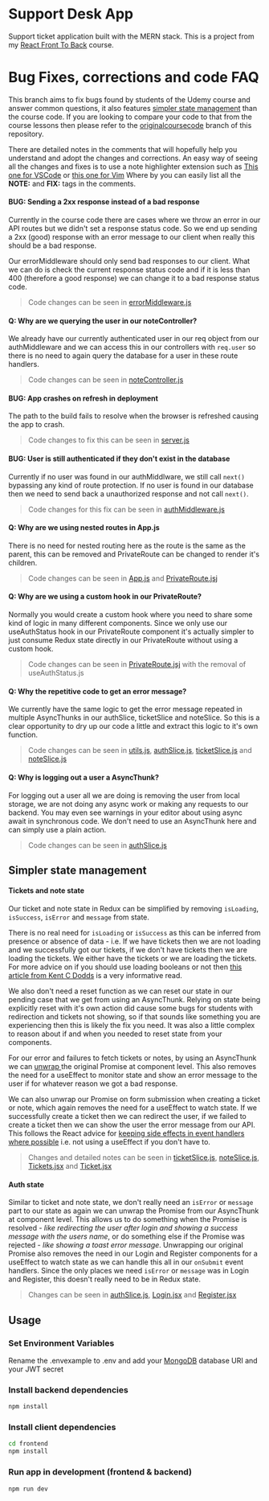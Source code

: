 # Support Desk App

Support ticket application built with the MERN stack. This is a project from my [React Front To Back](https://www.udemy.com/course/react-front-to-back-2022/?referralCode=4A622C7E48DB66154114) course.

# Bug Fixes, corrections and code FAQ

This branch aims to fix bugs found by students of the Udemy course and answer common questions, it also features [simpler state management](#-Simpler-state-management) than the course code.
If you are looking to compare your code to that from the course lessons then
please refer to the [originalcoursecode](https://github.com/bradtraversy/support-desk/tree/originalcoursecode) branch of this repository.

There are detailed notes in the comments that will hopefully help you understand
and adopt the changes and corrections.
An easy way of seeing all the changes and fixes is to use a note highlighter
extension such as [This one for VSCode](https://marketplace.visualstudio.com/items?itemName=wayou.vscode-todo-highlight) or [this one for Vim](https://github.com/folke/todo-comments.nvim) Where by you can easily list all the **NOTE:** and **FIX:** tags in the comments.

#### BUG: Sending a 2xx response instead of a bad response

Currently in the course code there are cases where we throw an error in our API
routes but we didn't set a response status code. So we end up sending a 2xx
(good) response with an error message to our client when really this should be a
bad response.

Our errorMiddleware should only send bad responses to our client. What we can
do is check the current response status code and if it is less than 400
(therefore a good response) we can change it to a bad response status code.

> Code changes can be seen in [errorMiddleware.js](./backend/middleware/errorMiddleware.js)

#### Q: Why are we querying the user in our noteController?

We already have our currently authenticated user in our req object from our
authMiddleware and we can access this in our controllers with `req.user` so
there is no need to again query the database for a user in these route handlers.

> Code changes can be seen in [noteController.js]('./backend/controllers/noteController.js')

#### BUG: App crashes on refresh in deployment

The path to the build fails to resolve when the browser is refreshed causing the
app to crash.

> Code changes to fix this can be seen in [server.js](./backend/server.js#L26)

#### BUG: User is still authenticated if they don't exist in the database

Currently if no user was found in our authMiddlware, we
still call `next()` bypassing any kind of route protection.
If no user is found in our database then we need to send back a unauthorized
response and not call `next()`.

> Code changes for this fix can be seen in [authMiddleware.js]('./backend/middleware/authMiddleware.js#L19')

#### Q: Why are we using nested routes in App.js

There is no need for nested routing here as the route is the same as the parent,
this can be removed and PrivateRoute can be changed to render it's children.

> Code changes can be seen in [App.js](./frontend/src/App.js) and
> [PrivateRoute.jsj](./frontend/src/components/PrivateRoute.jsx)

#### Q: Why are we using a custom hook in our PrivateRoute?

Normally you would create a custom hook where you need to share some kind of
logic in many different components. Since we only use our useAuthStatus hook in
our PrivateRoute component it's actually simpler to just consume Redux state
directly in our PrivateRoute without using a custom hook.

> Code changes can be seen in [PrivateRoute.jsj](./frontend/src/components/PrivateRoute.jsx) with the removal of useAuthStatus.js

#### Q: Why the repetitive code to get an error message?

We currently have the same logic to get the error message repeated in multiple
AsyncThunks in our authSlice, ticketSlice and noteSlice.
So this is a clear opportunity to dry up our code a little and extract this logic
to it's own function.

> Code changes can be seen in [utils.js](./frontend/src/utils.js), [authSlice.js](./frontend/src/features/auth/authSlice.js), [ticketSlice.js](./frontend/src/features/tickets/ticketSlice.js) and [noteSlice.js](./frontend/src/features/notes/noteSlice.js)

#### Q: Why is logging out a user a AsyncThunk?

For logging out a user all we are doing is removing the user from local storage,
we are not doing any async work or making any requests to our backend. You may
even see warnings in your editor about using async await in synchronous code.
We don't need to use an AsyncThunk here and can simply use a plain action.

> Code changes can be seen in [authSlice.js](./frontend/src/features/auth/authSlice.js#L45)

## Simpler state management

#### Tickets and note state

Our ticket and note state in Redux can be simplified by removing `isLoading`, `isSuccess`, `isError` and `message` from state.

There is no real need for `isLoading` or `isSuccess` as this can be inferred from
presence or absence of data - i.e. If we have tickets then we are not loading and we
successfully got our tickets, if we don't have tickets then we are loading the
tickets. We either have the tickets or we are loading the tickets.
For more advice on if you should use loading booleans or not then [this article
from Kent C Dodds](https://kentcdodds.com/blog/stop-using-isloading-booleans) is
a very informative read.

We also don't need a reset function as we can reset our state in our pending
case that we get from using an AsyncThunk. Relying on state being explicitly
reset with it's own action did cause some bugs for students with redirection and
tickets not showing, so if that sounds like something you are experiencing then
this is likely the fix you need.
It was also a little complex to reason about if and when you needed to
reset state from your components.

For our error and failures to fetch tickets or notes, by using an AsyncThunk we
can [ unwrap ](https://redux-toolkit.js.org/api/createAsyncThunk#unwrapping-result-actions) the original Promise at component level. This also removes the need
for a useEffect to monitor state and show an error message to the user if for
whatever reason we got a bad response.

We can also unwrap our Promise on form submission when creating a ticket or
note, which again removes the need for a useEffect to watch state. If we
successfully create a ticket then we can redirect the user, if we failed to
create a ticket then we can show the user the error message from our API.
This follows the React advice for [keeping side effects in event handlers where
possible](https://beta.reactjs.org/learn/keeping-components-pure#where-you-can-cause-side-effects) i.e. not using a useEffect if you don't have to.

> Changes and detailed notes can be seen in [ticketSlice.js](./frontend/src/features/tickets/ticketSlice.js), [noteSlice.js](./frontend/src/features/notes/noteSlice.js), [Tickets.jsx](./frontend/src/pages/Tickets.jsx) and [Ticket.jsx](./frontend/src/pages/Ticket.jsx)

#### Auth state

Similar to ticket and note state, we don't really need an `isError` or `message`
part to our state as again we can unwrap the Promise from our AsyncThunk at
component level. This allows us to do something when the Promise is resolved -
_like redirecting the user after login and showing a success message with the
users name_, or do something else if the Promise was
rejected - _like showing a toast error message_. Unwrapping our original Promise
also removes the need in our Login and Register components for a useEffect to
watch state as we can handle this all in our `onSubmit` event handlers.
Since the only places we need `isError` or `message` was in Login and Register,
this doesn't really need to be in Redux state.

> Changes can be seen in [authSlice.js](./frontend/src/features/auth/authSlice.js), [Login.jsx](./frontend/src/pages/Login.jsx) and [Register.jsx](./frontend/src/pages/Register.jsx)

## Usage

### Set Environment Variables

Rename the .envexample to .env and add your [MongoDB](https://www.mongodb.com/) database URI and your JWT secret

### Install backend dependencies

```bash
npm install
```

### Install client dependencies

```bash
cd frontend
npm install
```

### Run app in development (frontend & backend)

```bash
npm run dev
```
